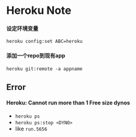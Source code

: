 Heroku Note
===========

#### 设定环境变量

    heroku config:set ABC=heroku

#### 添加一个repo到现有app

    heroku git:remote -a appname
    
Error
-----

#### Heroku: Cannot run more than 1 Free size dynos

- `heroku ps`
- `heroku ps:stop <DYNO>`
- <DYNO> like `run.5656`
